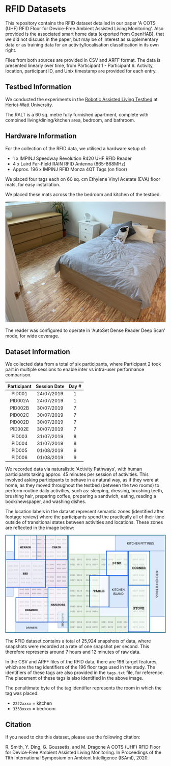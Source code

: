 # RFID Datasets

This repository contains the RFID dataset detailed in our paper 'A COTS (UHF) RFID Floor for Device-Free Ambient Assisted Living Monitoring'. Also provided is the associated smart home data (exported from OpenHAB), that we did not discuss in the paper, but may be of interest as supplementary data or as training data for an activity/localisation classification in its own right.

Files from both sources are provided in CSV and ARFF format. The data is presented linearly over time, from Participant 1 - Participant 6. Activity, location, participant ID, and Unix timestamp are provided for each entry.

## Testbed Information

We conducted the experiments in the [Robotic Assisted Living Testbed](https://ralt.hw.ac.uk/) at Heriot-Watt University.

The RALT is a 60 sq. metre fully furnished apartment, complete with combined living/dining/kitchen area, bedroom, and bathroom.

## Hardware Information

For the collection of the RFID data, we utilised a hardware setup of:
* 1 x IMPINJ Speedway Revolution R420 UHF RFID Reader
* 4 x Laird Far-Field RAIN RFID Antenna (865-868MHz)
* Approx. 196 x IMPINJ RFID Monza 4QT Tags (on floor)

We placed four tags each on 60 sq. cm Ethylene Vinyl Acetate (EVA) floor mats, for easy installation.

We placed these mats across the the bedroom and kitchen of the testbed.

![bedroom_with_tags](/images/bedroom_with_tags.JPG)

The reader was configured to operate in 'AutoSet Dense Reader Deep Scan' mode, for wide coverage.

## Dataset Information

We collected data from a total of six participants, where Participant 2 took part in multiple sessions to enable inter vs intra-user performance comparison.

| Participant | Session Date | Day # |
|:-----------:|:------------:|:-----:|
|    PID001   |  24/07/2019  |   1   |
|   PID002A   |  24/07/2019  |   1   |
|   PID002B   |  30/07/2019  |   7   |
|   PID002C   |  30/07/2019  |   7   |
|   PID002D   |  30/07/2019  |   7   |
|   PID002E   |  30/07/2019  |   7   |
|    PID003   |  31/07/2019  |   8   |
|    PID004   |  31/07/2019  |   8   |
|    PID005   |  01/08/2019  |   9   |
|    PID006   |  01/08/2019  |   9   |

We recorded data via naturalistic 'Activity Pathways', with human participants taking approx. 45 minutes per session of activities. This involved asking participants to behave in a natural way, as if they were at home, as they moved throughout the testbed (between the two rooms) to perform routine daily activities, such as: sleeping, dressing, brushing teeth, brushing hair, preparing coffee, preparing a sandwich, eating, reading a book/newspaper, and washing dishes.

The location labels in the dataset represent semantic zones (identified after footage review) where the participants spend the practically all of their time outside of transitional states between activities and locations. These zones are reflected in the image below:

![tag_map](/images/tag_map.png)

The RFID dataset contains a total of 25,924 snapshots of data, where snapshots were recorded at a rate of one snapshot per second. This therefore represents around 7 hours and 12 minutes of raw data.

In the CSV and ARFF files of the RFID data, there are 196 target features, which are the tag identifiers of the 196 floor tags used in the study. The identifiers of these tags are also provided in the ```tags.txt``` file, for reference. The placement of these tags is also identified in the above image.

The penultimate byte of the tag identifier represents the room in which the tag was placed:
* ```2222xxxx``` = kitchen
* ```3333xxxx``` = bedroom

## Citation

If you need to cite this dataset, please use the following citation:

R. Smith, Y. Ding, G. Goussetis, and M. Dragone
A COTS (UHF) RFID Floor for Device-Free Ambient Assisted Living Monitoring. In Proceedings of the 11th International Symposium on Ambient Intelligence (ISAmI), 2020.